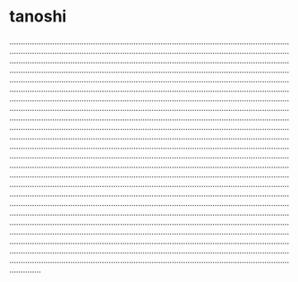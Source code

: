 # tanoshi

..............................................................................................................................................................................................................................................................................................................................................................................................................................................................................................................................................................................................................................................................................................................................................................................................................................................................................................................................................................................................................................................................................................................................................................................................................................................................................................................................................................................................................................................................................................................................................................................................................................................................................................................................................................................................................................................................................................................................................................................................................................................................................................................................................................................................................................................................................................................................................................................................................................................................................................................................................................................................................................................................................................................................................................................................................................................................................................................................................................................................................................................................................................................